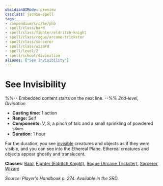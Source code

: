 ```yaml
---
obsidianUIMode: preview
cssclass: json5e-spell
tags:
- compendium/src/5e/phb
- spell/class/bard
- spell/class/fighter/eldritch-knight
- spell/class/rogue/arcane-trickster
- spell/class/sorcerer
- spell/class/wizard
- spell/level/2
- spell/school/divination
aliases: ["See Invisibility"]
---
```

# See Invisibility
%%-- Embedded content starts on the next line. --%%
*2nd-level, Divination*  

- **Casting time:** 1 action
- **Range:** Self
- **Components:** V, S, a pinch of talc and a small sprinkling of powdered silver
- **Duration:** 1 hour

For the duration, you see [invisible](/compendium/rules/conditions.md#invisible) creatures and objects as if they were visible, and you can see into the Ethereal Plane. Ethereal creatures and objects appear ghostly and translucent.

**Classes**: [Bard](/compendium/classes/bard.md), [Fighter (Eldritch Knight)](/compendium/classes/fighter-eldritch-knight.md), [Rogue (Arcane Trickster)](/compendium/classes/rogue-arcane-trickster.md), [Sorcerer](/compendium/classes/sorcerer.md), [Wizard](/compendium/classes/wizard.md)

*Source: Player's Handbook p. 274. Available in the SRD.*